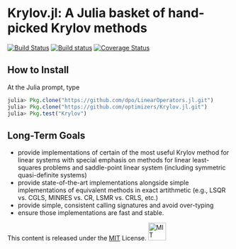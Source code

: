 # Krylov.jl: A Julia basket of hand-picked Krylov methods

[![Build Status](https://travis-ci.org/JuliaOptimizers/Krylov.jl.svg?branch=develop)](https://travis-ci.org/JuliaOptimizers/Krylov.jl)
[![Build status](https://ci.appveyor.com/api/projects/status/ygy8aqqjmqhfwrxc?svg=true)](https://ci.appveyor.com/project/dpo/krylov-jl)
[![Coverage Status](https://coveralls.io/repos/JuliaOptimizers/Krylov.jl/badge.svg?branch=master&service=github)](https://coveralls.io/github/JuliaOptimizers/Krylov.jl?branch=master)

## How to Install

At the Julia prompt, type

````JULIA
julia> Pkg.clone("https://github.com/dpo/LinearOperators.jl.git")
julia> Pkg.clone("https://github.com/optimizers/Krylov.jl.git")
julia> Pkg.test("Krylov")
````

## Long-Term Goals

* provide implementations of certain of the most useful Krylov method for
  linear systems with special emphasis on methods for linear least-squares
  problems and saddle-point linear system (including symmetric quasi-definite
  systems)
* provide state-of-the-art implementations alongside simple implementations of
  equivalent methods in exact artithmetic (e.g., LSQR vs. CGLS, MINRES vs. CR,
  LSMR vs. CRLS, etc.)
* provide simple, consistent calling signatures and avoid over-typing
* ensure those implementations are fast and stable.

This content is released under the [MIT](http://opensource.org/licenses/MIT) License.
<a rel="license" href="http://opensource.org/licenses/MIT">
<img alt="MIT license" height="40" src="http://upload.wikimedia.org/wikipedia/commons/c/c3/License_icon-mit.svg" /></a>
